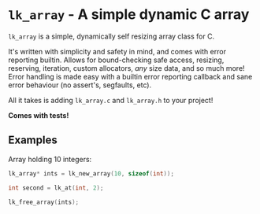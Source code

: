# `lk_array` - A simple dynamic C array

`lk_array` is a simple, dynamically self resizing array class for C.

It's written with simplicity and safety in mind, and comes with error reporting builtin.
Allows for bound-checking safe access, resizing, reserving, iteration, custom allocators, *any* size data, and so much more!
Error handling is made easy with a builtin error reporting callback and sane error behaviour (no assert's, segfaults, etc).

All it takes is adding `lk_array.c` and `lk_array.h` to your project!

**Comes with tests!**

## Examples

Array holding 10 integers:
```cpp
lk_array* ints = lk_new_array(10, sizeof(int));

int second = lk_at(int, 2);

lk_free_array(ints);
```
